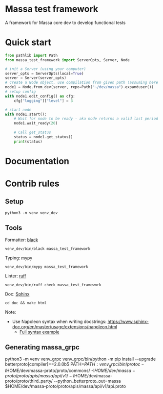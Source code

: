# Massa test framework

A framework for Massa core dev to develop functional tests

# Quick start

```python
from pathlib import Path
from massa_test_framework import ServerOpts, Server, Node

# init a Server (using your computer)
server_opts = ServerOpts(local=True)
server = Server(server_opts) 
# create a Node object, use compilation from given path (assuming here it's compiled here in Sandbox mode)
node1 = Node.from_dev(server, repo=Path("~/dev/massa").expanduser())
# setup config
with node1.edit_config() as cfg:
    cfg["logging"]["level"] = 3

# start node
with node1.start():
    # Wait for node to be ready - aka node returns a valid last period
    node1.wait_ready(20)
    
    # Call get_status
    status = node1.get_status()
    print(status)
```

# Documentation



# Contrib rules

## Setup

    python3 -m venv venv_dev

## Tools

Formatter: [black](https://github.com/psf/black)
     
    venv_dev/bin/black massa_test_framework

Typing: [mypy](https://www.mypy-lang.org/)
     
    venv_dev/bin/mypy massa_test_framework

Linter: [ruff](https://github.com/astral-sh/ruff)

    venv_dev/bin/ruff check massa_test_framework

Doc: [Sphinx]()

    cd doc && make html

Note:
* Use Napoleon syntax when writing docstrings: https://www.sphinx-doc.org/en/master/usage/extensions/napoleon.html
  * [Full syntax example](https://sphinxcontrib-napoleon.readthedocs.io/en/latest/example_google.html#example-google)

## Generating massa_grpc

python3 -m venv venv_grpc
venv_grpc/bin/python -m pip install --upgrade betterproto[compiler]==2.0.0b5
PATH=$PATH:venv_grpc/bin/ protoc -I$HOME/dev/massa-proto/proto/commons/ -I$HOME/dev/massa-proto/proto/apis/massa/api/v1/ -I$HOME/dev/massa-proto/proto/third_party/ --python_betterproto_out=massa $HOME/dev/massa-proto/proto/apis/massa/api/v1/api.proto
